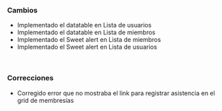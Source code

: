 <h3>Cambios</h3>
<ul>
    <li>Implementado el datatable en Lista de usuarios</li>
    <li>Implementado el datatable en Lista de miembros</li>
    <li>Implementado el Sweet alert en Lista de miembros</li>
    <li>Implementado el Sweet alert en Lista de usuarios</li>
</ul>
</br>
<h3>Correcciones</h3>
<ul>
<li>Corregido error que no mostraba el link para registrar asistencia en el grid de membresías</li>
</ul>